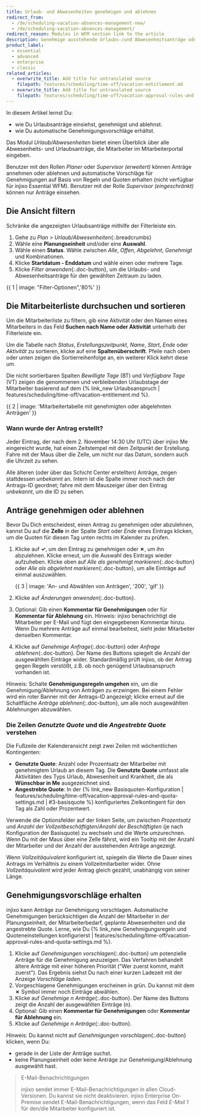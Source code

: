 ```yaml
---
title: Urlaub- und Abwesenheiten genehmigen und ablehnen
redirect_from:
  - /de/scheduling-vacation-absences-management-new/
  - /de/scheduling-vacation-absences-management/
redirect_reason: Modules in WFM section link to the article
description: Genehmige ausstehende Urlaubs-/und Abwesenheitsanträge oder lehne sie ab. Lerne, wie injixo Dir vorschlägt, welche Anträge Du nach Deinen Vorgaben genehmigen kannst.
product_label:
  - essential
  - advanced
  - enterprise
  - classic
related_articles:
  - overwrite_title: Add title for untranslated source
    filepath: features/scheduling/time-off/vacation-entitlement.md
  - overwrite_title: Add title for untranslated source
    filepath: features/scheduling/time-off/vacation-approval-rules-and-quota-settings.md
---
```


In diesem Artikel lernst Du:

- wie Du Urlaubsanträge einsiehst, genehmigst und ablehnst.
- wie Du automatische Genehmigungsvorschläge erhältst.

Das Modul _Urlaub/Abwesenheiten_ bietet einen Überblick über alle Abwesenheits- und Urlaubsanträge, die Mitarbeiter im Mitarbeiterportal eingeben.

Benutzer mit den Rollen _Planer_ oder _Supervisor (erweitert)_ können Anträge annehmen oder ablehnen und automatische Vorschläge für Genehmigungen auf Basis von Regeln und Quoten erhalten (nicht verfügbar für injixo Essential WFM). Benutzer mit der Rolle _Supervisor (eingeschränkt)_ können nur Anträge einsehen.

## Die Ansicht filtern

Schränke die angezeigten Urlaubsanträge mithilfe der Filterleiste ein.

1. Gehe zu _Plan > Urlaub/Abwesenheiten_{:.breadcrumbs}
2. Wähle eine **Planungseinheit** und/oder eine **Auswahl**.
3. Wähle einen **Status**. Wähle zwischen _Alle_, _Offen_, _Abgelehnt_, _Genehmigt_ und Kombinationen.
4. Klicke **Startdatum - Enddatum** und wähle einen oder mehrere Tage.
5. Klicke _Filter anwenden_{:.doc-button}, um die Urlaubs- und Abwesenheitsanträge für den gewählten Zeitraum zu laden.

{{ 1 | image: "Filter-Optionen",'80%' }}

## Die Mitarbeiterliste durchsuchen und sortieren

Um die Mitarbeiterliste zu filtern, gib eine Aktivität oder den Namen eines Mitarbeiters in das Feld **Suchen nach Name oder Aktivität** unterhalb der Filterleiste ein.

Um die Tabelle nach _Status_, _Erstellungszeitpunkt_, _Name_, _Start_, _Ende_ oder _Aktivität_ zu sortieren, klicke auf eine **Spaltenüberschrift**. Pfeile nach oben oder unten zeigen die Sortierreihenfolge an, ein weiterer Klick kehrt diese um.

Die nicht sortierbaren Spalten _Bewilligte Tage_ (BT) und _Verfügbare Tage_ (VT) zeigen die genommenen und verbleibenden Urlaubstage der Mitarbeiter basierend auf dem {% link_new Urlaubsanspruch | features/scheduling/time-off/vacation-entitlement.md %}.

{{ 2 | image: 'Mitarbeitertabelle mit genehmigten oder abgelehnten Anträgen' }}

### Wann wurde der Antrag erstellt?

Jeder Eintrag, der nach dem 2. November 14:30 Uhr (UTC) über injixo Me eingereicht wurde, hat einen Zeitstempel mit dem Zeitpunkt der Erstellung. Fahre mit der Maus über die Zelle, um nicht nur das Datum, sondern auch die Uhrzeit zu sehen.

Alle älteren (oder über das Schicht Center erstellten) Anträge, zeigen stattdessen _unbekannt_ an. Intern ist die Spalte immer noch nach der Antrags-ID geordnet; fahre mit dem Mauszeiger über den Eintrag _unbekannt_, um die ID zu sehen.

## Anträge genehmigen oder ablehnen

Bevor Du Dich entscheidest, einen Antrag zu genehmigen oder abzulehnen, kannst Du auf die **Zelle** in der Spalte _Start_ oder _Ende_ eines Eintrags klicken, um die Quoten für diesen Tag unten rechts im Kalender zu prüfen.

1. Klicke auf **✓**, um den Eintrag zu genehmigen oder **✗**, um ihn abzulehnen. Klicke erneut, um die Auswahl des Eintrags wieder aufzuheben. Klicke oben auf _Alle als genehmigt markieren_{:.doc-button} oder _Alle als abgelehnt markieren_{:.doc-button}, um alle Einträge auf einmal auszuwählen.

   {{ 3 | image: 'An- und Abwählen von Anträgen', '200', 'gif' }}

2. Klicke auf _Änderungen anwenden_{:.doc-button}.
3. Optional: Gib einen **Kommentar für Genehmigungen** oder für **Kommentar für Ablehnung** ein. Hinweis: injixo benachrichtigt die Mitarbeiter per E-Mail und fügt den eingegebenen Kommentar hinzu. Wenn Du mehrere Anträge auf einmal bearbeitest, sieht jeder Mitarbeiter denselben Kommentar.
4. Klicke auf _Genehmige Anfrage_{:.doc-button} oder _Anfrage ablehnen_{:.doc-button}. Der Name des Buttons spiegelt die Anzahl der ausgewählten Einträge wider. Standardmäßig prüft injixo, ob der Antrag gegen Regeln verstößt, z.B. ob noch genügend Urlaubsanspruch vorhanden ist.

Hinweis: Schalte **Genehmigungsregeln umgehen** ein, um die Genehmigung/Ablehnung von Anträgen zu erzwingen. Bei einem Fehler wird ein roter Banner mit der Antrags-ID angezeigt; klicke erneut auf die Schaltfläche _Anträge ablehnen_{:.doc-button}, um alle noch ausgewählten Ablehnungen abzuwählen.

### Die Zeilen _Genutzte Quote_ und die _Angestrebte Quote_ verstehen

Die Fußzeile der Kalenderansicht zeigt zwei Zeilen mit wöchentlichen Kontingenten:

- **Genutzte Quote**: Anzahl oder Prozentsatz der Mitarbeiter mit genehmigtem Urlaub an diesem Tag. Die **Genutzte Quote** umfasst alle Aktivitäten des Typs Urlaub, Abwesenheit und Krankheit, die als **Wünschbar in Me** ausgezeichnet sind.
- **Angestrebte Quote**: In der {% link_new Basisquoten-Konfiguration | features/scheduling/time-off/vacation-approval-rules-and-quota-settings.md | #3-basisquote %} konfiguriertes Zielkontingent für den Tag als Zahl oder Prozentwert.

Verwende die Optionsfelder auf der linken Seite, um zwischen _Prozentsatz_ und _Anzahl der Vollzeitbeschäftigten_/_Anzahl der Beschäftigten_ (je nach Konfiguration der Basisquote) zu wechseln und die Werte umzurechnen.
Wenn Du mit der Maus über eine Zelle fährst, wird ein Tooltip mit der Anzahl der Mitarbeiter und der Anzahl der ausstehenden Anträge angezeigt.

Wenn _Vollzeitäquivalent_ konfiguriert ist, spiegeln die Werte die Dauer eines Antrags im Verhältnis zu einem Vollzeitmitarbeiter wider. Ohne _Vollzeitäquivalent_ wird jeder Antrag gleich gezählt, unabhängig von seiner Länge.

## Genehmigungsvorschläge erhalten

injixo kann Anträge zur Genehmigung vorschlagen. Automatische Genehmigungen berücksichtigen die Anzahl der Mitarbeiter in der Planungseinheit, der Mitarbeiterbedarf, geplante Abwesenheiten und die angestrebte Quote. Lerne, wie Du {% link_new Genehmigungsregeln und Quoteneinstellungen konfigurierst | features/scheduling/time-off/vacation-approval-rules-and-quota-settings.md %}.

1. Klicke auf _Genehmigungen vorschlagen_{:.doc-button} um potenzielle Anträge für die Genehmigung anzuzeigen. Das Verfahren behandelt ältere Anträge mit einer höheren Priorität ("Wer zuerst kommt, mahlt zuerst"). Das Ergebnis siehst Du nach einer kurzen Ladezeit mit der Anzeige _Vorschläge laden_.
2. Vorgeschlagene Genehmigungen erscheinen in grün. Du kannst mit dem **✗** Symbol immer noch Einträge abwählen.
3. Klicke auf _Genehmige n Anträge_{:.doc-button}. Der Name des Buttons zeigt die Anzahl der ausgewählten Einträge (n).
4. Optional: Gib einen **Kommentar für Genehmigungen** oder **Kommentar für Ablehnung** ein.
5. Klicke auf _Genehmige n Anträge_{:.doc-button}.

Hinweis: Du kannst nicht auf _Genehmigungen vorschlagen_{:.doc-button} klicken, wenn Du:

- gerade in der Liste der Anträge suchst.
- keine Planungseinheit oder keine Anträge zur Genehmigung/Ablehnung ausgewählt hast.

> E-Mail-Benachrichtigungen
>
> injixo sendet immer E-Mail-Benachrichtigungen in allen Cloud-Versionen. Du kannst sie nicht deaktivieren. injixo Enterprise On-Premise sendet E-Mail-Benachrichtigungen, wenn das Feld _E-Mail 1_ für den/die Mitarbeiter konfiguriert ist.
